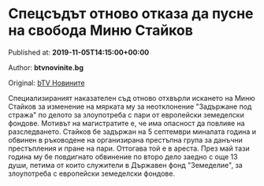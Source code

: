 
# Спецсъдът отново отказа да пусне на свобода Миню Стайков

Published at: **2019-11-05T14:15:00+00:00**

Author: **btvnovinite.bg**

Original: [bTV Новините](https://btvnovinite.bg/bulgaria/specsadat-otnovo-otkaza-da-pusne-na-svoboda-minju-stajkov.html)

Специализираният наказателен съд отново отхвърли искането на Миню Стайков за изменение на мярката му за неотклонение "Задържане под стража" по делото за злоупотреба с пари от европейски земеделски фондове.
Мотивът на магистратите е, че има опасност да повлияе на разследването.
Стайков бе задържан на 5 септември миналата година и обвинен в ръководене на организирана престъпна група за данъчни престъпления и пране на пари. Оттогава той е в ареста.
През май тази година му бе повдигнато обвинение по второ дело заедно с още 13 души, петима от които служители в Държавен фонд "Земеделие", за злоупотреба с европейски земеделски фондове.
